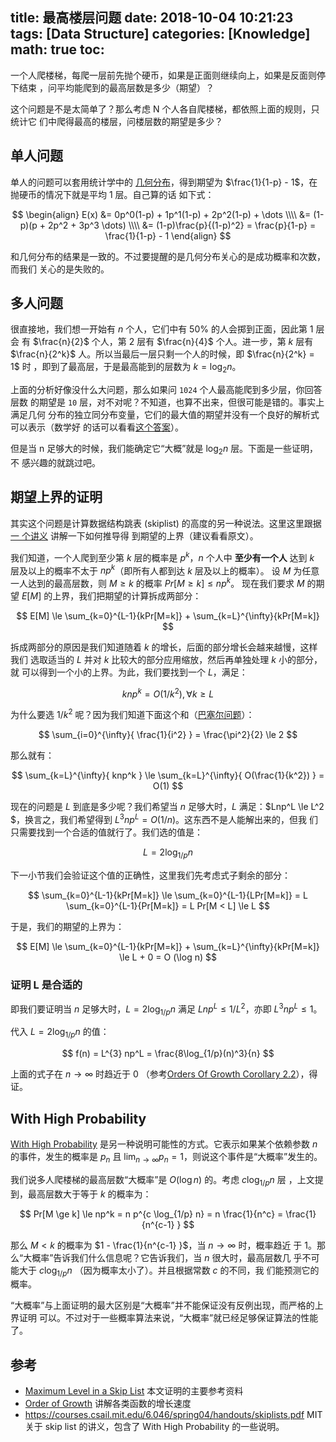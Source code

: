title: 最高楼层问题
date: 2018-10-04 10:21:23
tags: [Data Structure]
categories: [Knowledge]
math: true
toc:
---

一个人爬楼梯，每爬一层前先抛个硬币，如果是正面则继续向上，如果是反面则停下结束
，问平均能爬到的最高层数是多少（期望）？

这个问题是不是太简单了？那么考虑 N 个人各自爬楼梯，都依照上面的规则，只统计它
们中爬得最高的楼层，问楼层数的期望是多少？

<!--more-->

## 单人问题

单人的问题可以套用统计学中的 [几何分布](https://zh.wikipedia.org/wiki/几何分布
)，得到期望为 $\frac{1}{1-p} - 1$，在抛硬币的情况下就是平均 $1$ 层。自己算的话
如下式：

$$
\begin{align}
E(x) &= 0p^0(1-p) + 1p^1(1-p) + 2p^2(1-p) + \dots \\\\
     &= (1-p)(p + 2p^2 + 3p^3 \dots) \\\\
     &= (1-p)\frac{p}{(1-p)^2} = \frac{p}{1-p} = \frac{1}{1-p} - 1
\end{align}
$$

和几何分布的结果是一致的。不过要提醒的是几何分布关心的是成功概率和次数，而我们
关心的是失败的。

## 多人问题

很直接地，我们想一开始有 $n$ 个人，它们中有 50% 的人会掷到正面，因此第 1 层会
有 $\frac{n}{2}$ 个人，第 2 层有 $\frac{n}{4}$ 个人。进一步，第 $k$ 层有
$\frac{n}{2^k}$ 人。所以当最后一层只剩一个人的时候，即 $\frac{n}{2^k} = 1$ 时
，即到了最高层，于是最高能到的层数为 $k = \log_2n$。

上面的分析好像没什么大问题，那么如果问 `1024` 个人最高能爬到多少层，你回答层数
的期望是 `10` 层，对不对呢？不知道，也算不出来，但很可能是错的。事实上满足几何
分布的独立同分布变量，它们的最大值的期望并没有一个良好的解析式可以表示（数学好
的话可以看看[这个答案](https://math.stackexchange.com/a/26214/538993)）。

但是当 n 足够大的时候，我们能确定它“大概”就是 $\log_2n$ 层。下面是一些证明，不
感兴趣的就跳过吧。

## 期望上界的证明

其实这个问题是计算数据结构跳表 (skiplist) 的高度的另一种说法。这里这里跟据 [一
个讲义](http://web.cs.ucdavis.edu/~amenta/w04/maxlevel.pdf) 讲解一下如何推导得
到期望的上界（建议看看原文）。

我们知道，一个人爬到至少第 $k$ 层的概率是 $p^k$，$n$ 个人中 **至少有一个人**
达到 $k$ 层及以上的概率不太于 $np^k$（即所有人都到达 $k$ 层及以上的概率）。
设 $M$ 为任意一人达到的最高层数，则 $M \ge k$ 的概率 $Pr[M \ge k] \le np^k$。
现在我们要求 $M$ 的期望 $E[M]$ 的上界，我们把期望的计算拆成两部分：

$$
E[M] \le \sum_{k=0}^{L-1}{kPr[M=k]} + \sum_{k=L}^{\infty}{kPr[M=k]}
$$

拆成两部分的原因是我们知道随着 $k$ 的增长，后面的部分增长会越来越慢，这样我们
选取适当的 $L$ 并对 $k$ 比较大的部分应用缩放，然后再单独处理 $k$ 小的部分，就
可以得到一个小的上界。为此，我们要找到一个 $L$，满足：

$$
knp^k = O(1/k^2), \forall k \ge L
$$

为什么要选 $1/k^2$ 呢？因为我们知道下面这个和（[巴塞尔问题](https://zh.wikipedia.org/wiki/巴塞尔问题)）：

$$
\sum_{i=0}^{\infty}{ \frac{1}{i^2} } = \frac{\pi^2}{2} \le 2
$$

那么就有：

$$
\sum_{k=L}^{\infty}{ knp^k } \le \sum_{k=L}^{\infty}{ O(\frac{1}{k^2}) } = O(1)
$$

现在的问题是 $L$ 到底是多少呢？我们希望当 $n$ 足够大时，$L$ 满足：$Lnp^L \le
L^2 $，换言之，我们希望得到 $L^3 n p^L = O(1/n)$。这东西不是人能解出来的，但我
们只需要找到一个合适的值就行了。我们选的值是：

$$
L = 2\log_{1/p}{n}
$$

下一小节我们会验证这个值的正确性，这里我们先考虑式子剩余的部分：

$$
\sum_{k=0}^{L-1}{kPr[M=k]} \le \sum_{k=0}^{L-1}{LPr[M=k]} = L \sum_{k=0}^{L-1}{Pr[M=k]} = L Pr[M < L] \le L
$$

于是，我们的期望的上界为：

$$
E[M] \le \sum_{k=0}^{L-1}{kPr[M=k]} + \sum_{k=L}^{\infty}{kPr[M=k]} \le L + 0 = O (\log n)
$$

### 证明 L 是合适的

即我们要证明当 $n$ 足够大时，$L = 2\log_{1/p}{n}$ 满足 $Lnp^L \le 1/L^2$，亦即
$L^{3} np^L \le 1$。

代入 $L = 2\log_{1/p}{n}$ 的值：

$$
f(n) = L^{3} np^L = \frac{8\log_{1/p}(n)^3}{n}
$$

上面的式子在 $n \to \infty$ 时趋近于 0 （参考[Orders Of Growth Corollary 2.2](http://www.math.uconn.edu/~kconrad/blurbs/analysis/growth.pdf)），得证。


## With High Probability

[With High Probability](https://en.wikipedia.org/wiki/With_high_probability)
是另一种说明可能性的方式。它表示如果某个依赖参数 $n$ 的事件，发生的概率是
$p_n$ 且 $\lim_{n \to \infty} p_n = 1$，则说这个事件是“大概率”发生的。

我们说多人爬楼梯的最高层数“大概率”是 $O(\log n)$ 的。考虑 $c \log_{1/p} n$ 层
，上文提到，最高层数大于等于 $k$ 的概率为：

$$
Pr[M \ge k] \le np^k = n p^{c \log_{1/p} n} = n \frac{1}{n^c} = \frac{1}{n^{c-1} }
$$

那么 $M < k$ 的概率为 $1 - \frac{1}{n^{c-1} }$，当 $n \to \infty$ 时，概率趋近
于 $1$。那么“大概率”告诉我们什么信息呢？它告诉我们，当 $n$ 很大时，最高层数几
乎不可能大于 $c \log_{1/p} n$ （因为概率太小了）。并且根据常数 $c$ 的不同，我
们能预测它的概率。

“大概率”与上面证明的最大区别是“大概率”并不能保证没有反例出现，而严格的上界证明
可以。不过对于一些概率算法来说，“大概率”就已经足够保证算法的性能了。

## 参考

- [Maximum Level in a Skip List](http://web.cs.ucdavis.edu/~amenta/w04/maxlevel.pdf) 本文证明的主要参考资料
- [Order of Growth](http://www.math.uconn.edu/~kconrad/blurbs/analysis/growth.pdf) 讲解各类函数的增长速度
- https://courses.csail.mit.edu/6.046/spring04/handouts/skiplists.pdf MIT 关于
    skip list 的讲义，包含了 With High Probability 的一些说明。
